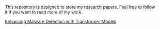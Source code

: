 This repository is designed to store my research papers. Feel free to follow it if you want to read more of my work.

[Enhancing Malware Detection with Transformer Models](https://github.com/theabhishekbhujang/MyPapers/blob/main/Enhancing_Malware_Detection_with_Transformer_Models/Enhancing_Malware_Detection_with_Transformer_Models.pdf)
